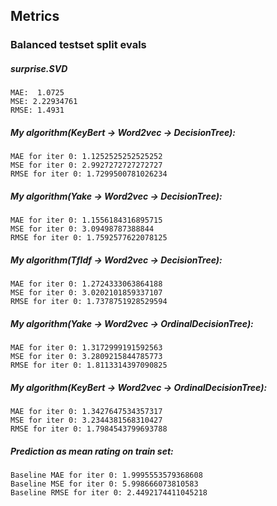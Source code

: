

## Metrics

### Balanced testset split evals

##### surprise.SVD
```
MAE:  1.0725
MSE: 2.22934761
RMSE: 1.4931
```

##### My algorithm(KeyBert -> Word2vec -> DecisionTree):
```
MAE for iter 0: 1.1252525252525252
MSE for iter 0: 2.9927272727272727
RMSE for iter 0: 1.7299500781026234
```

##### My algorithm(Yake -> Word2vec -> DecisionTree):
```
MAE for iter 0: 1.1556184316895715
MSE for iter 0: 3.09498787388844
RMSE for iter 0: 1.7592577622078125
```

##### My algorithm(TfIdf -> Word2vec -> DecisionTree):
```
MAE for iter 0: 1.2724333063864188
MSE for iter 0: 3.0202101859337107
RMSE for iter 0: 1.7378751928529594
```

##### My algorithm(Yake -> Word2vec -> OrdinalDecisionTree):
```
MAE for iter 0: 1.3172999191592563
MSE for iter 0: 3.2809215844785773
RMSE for iter 0: 1.8113314397090825
```

##### My algorithm(KeyBert -> Word2vec -> OrdinalDecisionTree):
```
MAE for iter 0: 1.3427647534357317
MSE for iter 0: 3.2344381568310427
RMSE for iter 0: 1.7984543799693788
```

##### Prediction as mean rating on train set:
```
Baseline MAE for iter 0: 1.9995553579368608
Baseline MSE for iter 0: 5.998666073810583
Baseline RMSE for iter 0: 2.4492174411045218
```
